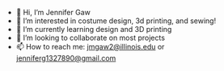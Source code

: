 - 👋 Hi, I’m Jennifer Gaw
- 👀 I’m interested in costume design, 3d printing, and sewing!
- 🌱 I’m currently learning design and 3D printing
- 💞️ I’m looking to collaborate on most projects
- 📫 How to reach me: jmgaw2@illinois.edu or jenniferg1327890@gmail.com
